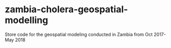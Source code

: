 # zambia-cholera-geospatial-modelling
Store code for the geospatial modeling conducted in Zambia from Oct 2017-May 2018

